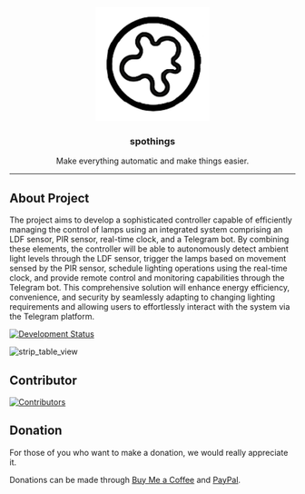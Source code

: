 <p align="center"><a href="https://spothings.github.io" target="_blank"><img src="https://raw.githubusercontent.com/spothings/spothings.github.io/master/public/asset/img/spothings.png" width="200"></a></p>
<h3 align="center">spothings</h3>
<p align="center">Make everything automatic and make things easier.</p>

---

## About Project
The project aims to develop a sophisticated controller capable of efficiently managing the control of lamps using an integrated system comprising an LDF sensor, PIR sensor, real-time clock, and a Telegram bot. By combining these elements, the controller will be able to autonomously detect ambient light levels through the LDF sensor, trigger the lamps based on movement sensed by the PIR sensor, schedule lighting operations using the real-time clock, and provide remote control and monitoring capabilities through the Telegram bot. This comprehensive solution will enhance energy efficiency, convenience, and security by seamlessly adapting to changing lighting requirements and allowing users to effortlessly interact with the system via the Telegram platform.

[![Development Status](https://img.shields.io/badge/status-in%20development-red)](https://github.com/spothings/strip-table/tree/dev)

![strip_table_view](https://raw.githubusercontent.com/spothings/strip-table/dev/img/strip_table_view.jpg?token=GHSAT0AAAAAACA4XFCHEAU7CGJOGLGLDWOCZDQJMRA)

## Contributor
[![Contributors](https://contributors-img.web.app/image?repo=spothings/strip-table)](https://github.com/spothings/strip-table/graphs/contributors)

## Donation
For those of you who want to make a donation, we would really appreciate it. 

Donations can be made through [Buy Me a Coffee](https://www.buymeacoffee.com/bukanspot) and [PayPal](https://paypal.me/bukanspot).
